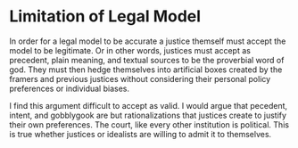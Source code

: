 # Limitation of Legal Model

In order for a legal model to be accurate a justice themself must accept the model to be legitimate.  Or in other words, justices must accept as precedent, plain meaning, and textual sources to be the proverbial word of god.  They must then hedge themselves into artificial boxes created by the framers and previous justices without considering their personal policy preferences or individual biases.  

I find this argument difficult to accept as valid.  I would argue that pecedent, intent, and gobblygook are but rationalizations that justices create to justify their own preferences.  The court, like every other institution is political.  This is true whether justices or idealists are willing to admit it to themselves.  